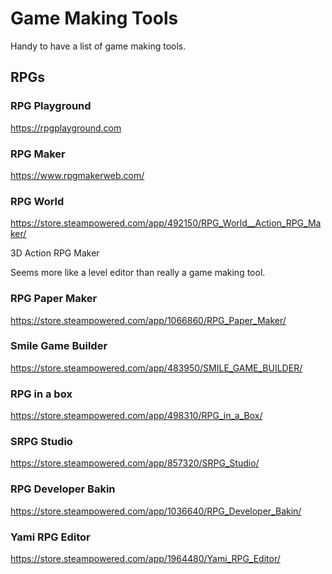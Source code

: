 # Game Making Tools

Handy to have a list of game making tools.

## RPGs

### RPG Playground
https://rpgplayground.com

### RPG Maker
https://www.rpgmakerweb.com/

### RPG World 
https://store.steampowered.com/app/492150/RPG_World__Action_RPG_Maker/

3D Action RPG Maker 

Seems more like a level editor than really a game making tool.

### RPG Paper Maker
https://store.steampowered.com/app/1066860/RPG_Paper_Maker/

### Smile Game Builder
https://store.steampowered.com/app/483950/SMILE_GAME_BUILDER/

### RPG in a box
https://store.steampowered.com/app/498310/RPG_in_a_Box/

### SRPG Studio
https://store.steampowered.com/app/857320/SRPG_Studio/

### RPG Developer Bakin
https://store.steampowered.com/app/1036640/RPG_Developer_Bakin/

### Yami RPG Editor
https://store.steampowered.com/app/1964480/Yami_RPG_Editor/